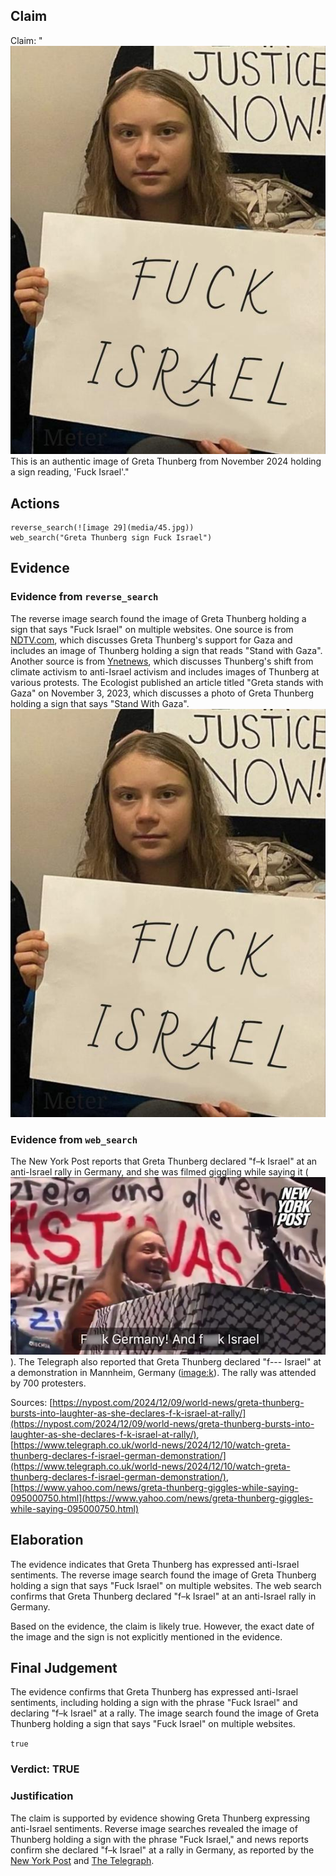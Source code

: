 ## Claim
Claim: "![image 29](media/45.jpg) This is an authentic image of Greta Thunberg from November 2024 holding a sign reading, 'Fuck Israel'."

## Actions
```
reverse_search(![image 29](media/45.jpg))
web_search("Greta Thunberg sign Fuck Israel")
```

## Evidence
### Evidence from `reverse_search`
The reverse image search found the image of Greta Thunberg holding a sign that says "Fuck Israel" on multiple websites. One source is from [NDTV.com](https://www.ndtv.com/world-news/victims-of-hamas-massacre-could-have-been-your-friends-israel-on-greta-thunbergs-support-for-gaza-4502156), which discusses Greta Thunberg's support for Gaza and includes an image of Thunberg holding a sign that reads "Stand with Gaza". Another source is from [Ynetnews](https://www.ynetnews.com/environment/article/s1n8qjyt1x), which discusses Thunberg's shift from climate activism to anti-Israel activism and includes images of Thunberg at various protests. The Ecologist published an article titled "Greta stands with Gaza" on November 3, 2023, which discusses a photo of Greta Thunberg holding a sign that says "Stand With Gaza". ![image 29](media/45.jpg)


### Evidence from `web_search`
The New York Post reports that Greta Thunberg declared "f–k Israel" at an anti-Israel rally in Germany, and she was filmed giggling while saying it (![image 396](media/2025-07-18_13-43-1752846195-195779.jpg)). The Telegraph also reported that Greta Thunberg declared "f--- Israel" at a demonstration in Mannheim, Germany (<image:k>). The rally was attended by 700 protesters.

Sources: [https://nypost.com/2024/12/09/world-news/greta-thunberg-bursts-into-laughter-as-she-declares-f-k-israel-at-rally/](https://nypost.com/2024/12/09/world-news/greta-thunberg-bursts-into-laughter-as-she-declares-f-k-israel-at-rally/), [https://www.telegraph.co.uk/world-news/2024/12/10/watch-greta-thunberg-declares-f-israel-german-demonstration/](https://www.telegraph.co.uk/world-news/2024/12/10/watch-greta-thunberg-declares-f-israel-german-demonstration/), [https://www.yahoo.com/news/greta-thunberg-giggles-while-saying-095000750.html](https://www.yahoo.com/news/greta-thunberg-giggles-while-saying-095000750.html)


## Elaboration
The evidence indicates that Greta Thunberg has expressed anti-Israel sentiments. The reverse image search found the image of Greta Thunberg holding a sign that says "Fuck Israel" on multiple websites. The web search confirms that Greta Thunberg declared "f–k Israel" at an anti-Israel rally in Germany.

Based on the evidence, the claim is likely true. However, the exact date of the image and the sign is not explicitly mentioned in the evidence.


## Final Judgement
The evidence confirms that Greta Thunberg has expressed anti-Israel sentiments, including holding a sign with the phrase "Fuck Israel" and declaring "f–k Israel" at a rally. The image search found the image of Greta Thunberg holding a sign that says "Fuck Israel" on multiple websites.

`true`

### Verdict: TRUE

### Justification
The claim is supported by evidence showing Greta Thunberg expressing anti-Israel sentiments. Reverse image searches revealed the image of Thunberg holding a sign with the phrase "Fuck Israel," and news reports confirm she declared "f–k Israel" at a rally in Germany, as reported by the [New York Post](https://nypost.com/2024/12/09/world-news/greta-thunberg-bursts-into-laughter-as-she-declares-f-k-israel-at-rally/) and [The Telegraph](https://www.telegraph.co.uk/world-news/2024/12/10/watch-greta-thunberg-declares-f-israel-german-demonstration/).
